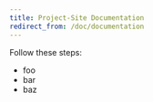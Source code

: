 ```yaml
---
title: Project-Site Documentation
redirect_from: /doc/documentation
---
```


Follow these steps:

* foo
* bar
* baz
